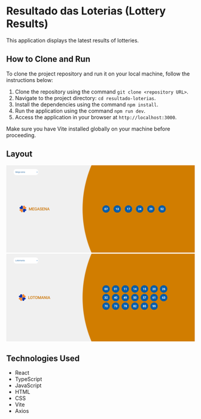 # Resultado das Loterias (Lottery Results)

This application displays the latest results of lotteries.

## How to Clone and Run

To clone the project repository and run it on your local machine, follow the instructions below:

1. Clone the repository using the command `git clone <repository URL>`.
2. Navigate to the project directory: `cd resultado-loterias`.
3. Install the dependencies using the command `npm install`.
4. Run the application using the command `npm run dev`.
5. Access the application in your browser at `http://localhost:3000`.

Make sure you have Vite installed globally on your machine before proceeding.

## Layout

![preview](src/assets/resultado-loterias-ex01.png)
![preview](src/assets/resultado-loterias-ex02.png)

## Technologies Used

- React
- TypeScript
- JavaScript
- HTML
- CSS
- Vite
- Axios
